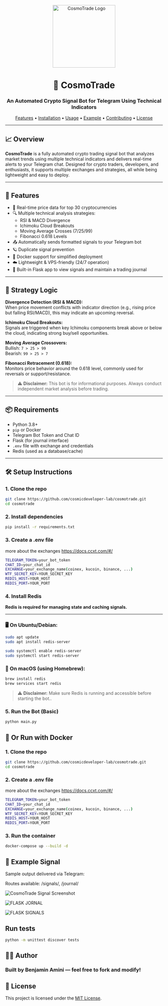<p align="center">
  <img src="https://drive.google.com/uc?id=1WIAq3KN05TBSeoL7x8Ur5RAnCbyp2PkB" alt="CosmoTrade Logo" width="200"/>
</p>

<h1 align="center">🚀 CosmoTrade</h1>
<h3 align="center">An Automated Crypto Signal Bot for Telegram Using Technical Indicators</h3>

<p align="center">
  <a href="#features">Features</a> •
  <a href="#installation">Installation</a> •
  <a href="#usage">Usage</a> •
  <a href="#example-signal">Example</a> •
  <a href="#contributing">Contributing</a> •
  <a href="#license">License</a>
</p>

---

## 📈 Overview

**CosmoTrade** is a fully automated crypto trading signal bot that analyzes market trends using multiple technical indicators and delivers real-time alerts to your Telegram chat. Designed for crypto traders, developers, and enthusiasts, it supports multiple exchanges and strategies, all while being lightweight and easy to deploy.

---

## 🚀 Features

- 📡 Real-time price data for top 30 cryptocurrencies  
- 🔍 Multiple technical analysis strategies:
  - RSI & MACD Divergence
  - Ichimoku Cloud Breakouts
  - Moving Average Crosses (7/25/99)
  - Fibonacci 0.618 Levels
- 📤 Automatically sends formatted signals to your Telegram bot
- 🪐 Duplicate signal prevention
- 🐳 Docker support for simplified deployment
- ☁️ Lightweight & VPS-friendly (24/7 operation)
- 🧾 Built-in Flask app to view signals and maintain a trading journal

---

## 🧠 Strategy Logic

**Divergence Detection (RSI & MACD):**  
When price movement conflicts with indicator direction (e.g., rising price but falling RSI/MACD), this may indicate an upcoming reversal.

**Ichimoku Cloud Breakouts:**  
Signals are triggered when key Ichimoku components break above or below the cloud, indicating strong buy/sell opportunities.

**Moving Average Crossovers:**  
Bullish: `7 > 25 > 99`  
Bearish: `99 > 25 > 7`

**Fibonacci Retracement (0.618):**  
Monitors price behavior around the 0.618 level, commonly used for reversals or support/resistance.

> ⚠️ **Disclaimer:** This bot is for informational purposes. Always conduct independent market analysis before trading.

---

## 📦 Requirements

- Python 3.8+
- `pip` or Docker
- Telegram Bot Token and Chat ID
- Flask (for journal interface)
- `.env` file with exchange and credentials
- Redis (used as a database/cache)


---

## 🛠️ Setup Instructions

### 1. Clone the repo

```bash
git clone https://github.com/cosmicdeveloper-lab/cosmotrade.git
cd cosmotrade
```

### 2. Install dependencies

```bash
pip install -r requirements.txt
```

### 3. Create a .env file
more about the exchanges https://docs.ccxt.com/#/

```bash
TELEGRAM_TOKEN=your_bot_token
CHAT_ID=your_chat_id
EXCHANGE=your_exchange_name(coinex, kucoin, binance, ...)
WTF_SECRET_KEY=YOUR_SECRET_KEY
REDIS_HOST=YOUR_HOST
REDIS_PORT=YOUR_PORT
```

### 4. Install Redis

**Redis is required for managing state and caching signals.**

---

### 🖥️ On Ubuntu/Debian:

```bash
sudo apt update
sudo apt install redis-server

sudo systemctl enable redis-server
sudo systemctl start redis-server
```

### 🍎 On macOS (using Homebrew):

```bash
brew install redis
brew services start redis
```
> ⚠️ **Disclaimer:** Make sure Redis is running and accessible before starting the bot..


### 5. Run the Bot (Basic)

```bash
python main.py
```

## 🐳 Or Run with Docker

### 1. Clone the repo

```bash
git clone https://github.com/cosmicdeveloper-lab/cosmotrade.git
cd cosmotrade
```

### 2. Create a .env file
more about the exchanges https://docs.ccxt.com/#/

```bash
TELEGRAM_TOKEN=your_bot_token
CHAT_ID=your_chat_id
EXCHANGE=your_exchange_name(coinex, kucoin, binance, ...)
WTF_SECRET_KEY=YOUR_SECRET_KEY
REDIS_HOST=YOUR_HOST
REDIS_PORT=YOUR_PORT
```

### 3. Run the container

```bash
docker-compose up --build -d
```

## 📸 Example Signal

Sample output delivered via Telegram:

Routes available: /signals/, /journal/

![CosmoTrade Signal Screenshot](https://drive.google.com/uc?id=1nnmfVOSD7a3ox4nY8n6bsguXqvwVmWJR)

![FLASK JORNAL](https://drive.google.com/uc?id=1ITpNnZ-5R_9eM2cqasAZGUM5RgJHZOby)

![FLASK SIGNALS](https://drive.google.com/uc?id=1-ZvmWb9rmhV29XCbcPRt_v_DjqZASD0P)


## Run tests
```bash
python -m unittest discover tests
```

## 🧑‍💻 Author

### Built by Benjamin Amini — feel free to fork and modify!

## 📄 License

This project is licensed under the [MIT License](./LICENSE).

